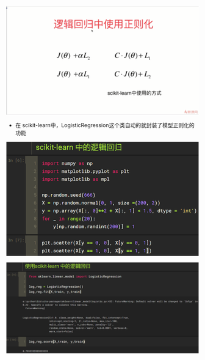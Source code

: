 ![1569811481262](assets/1569811481262.png) 

- 在 scikit-learn中，LogisticRegression这个类自动的就封装了模型正则化的功能

![1569814721467](assets/1569814721467.png)

![1569814769461](assets/1569814769461.png)

